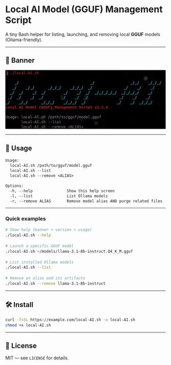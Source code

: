 # Local AI Model (GGUF) Management Script

A tiny Bash helper for listing, launching, and removing local **GGUF** models (Ollama-friendly).

---

## 📣 Banner

![Local AI Model (GGUF) — banner](./assets/local-ai-banner.png)

---

## 🧭 Usage

```text
Usage: 
  local-AI.sh /path/to/gguf/model.gguf
  local-AI.sh --list
  local-AI.sh --remove <ALIAS>

Options:
  -h, --help               Show this help screen
  -l, --list               List Ollama models
  -r, --remove ALIAS       Remove model alias AND purge related files
```

---

### Quick examples

```bash
# Show help (banner + version + usage)
./local-AI.sh --help

# Launch a specific GGUF model
./local-AI.sh ~/models/llama-3.1-8b-instruct.Q4_K_M.gguf

# List installed Ollama models
./local-AI.sh --list

# Remove an alias and its artifacts
./local-AI.sh --remove llama-3.1-8b-instruct
```

---

## 🛠️ Install

```bash
curl -fsSL https://example.com/local-AI.sh -o local-AI.sh
chmod +x local-AI.sh
```

---

## 📄 License

MIT — see `LICENSE` for details.
